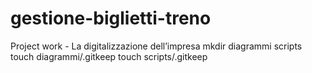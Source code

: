 # gestione-biglietti-treno
Project work - La digitalizzazione dell’impresa
mkdir diagrammi scripts
touch diagrammi/.gitkeep
touch scripts/.gitkeep
